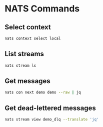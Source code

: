 # NATS Commands

## Select context

```bash
nats context select local
```

## List streams

```bash
nats stream ls
```

## Get messages

```bash
nats con next demo demo --raw | jq
```

## Get dead-lettered messages

```bash
nats stream view demo_dlq --translate 'jq'
```
